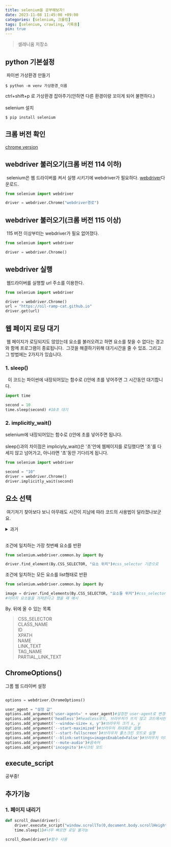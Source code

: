 ```yaml
---
title: selenium을 공부해보자!
date: 2023-11-08 11:45:00 +09:00
categories: [selenium, 크롤링]
tags: [selenium, crawling, 기록중]
pin: true
---
```


> 셀레니움 저장소

## python 기본설정
&nbsp;파이썬 가상환경 만들기
```shell
$ python -m venv 가상환경_이름
```
ctrl+shift+p 로 가상환경 잡아주기(안하면 다른 환경이랑 꼬이게 되어 불편하다.)<br/><br/>
selenium 설치
```shell
$ pip install selenium
```
## 크롬 버전 확인
[chrome version](chrome://settings/help)
## webdriver 불러오기(크롬 버전 114 이하)
&nbsp;selenium은 웹 드라이버를 켜서 실행 시키기에 webdriver가 필요하다. [webdriver](https://chromedriver.chromium.org/downloads)다운로드.
```python
from selenium import webdriver

driver = webdriver.Chrome("webdriver경로")
```

## webdriver 불러오기(크롬 버전 115 이상)
&nbsp;115 버전 이상부터는 webdriver가 필요 없어졌다.
```python
from selenium import webdriver

driver = webdriver.Chrome()
```
## webdriver 실행
&nbsp;웹드라이버를 실행할 url 주소를 이용한다.
```python
from selenium import webdriver

driver = webdriver.Chrome()
url = "https://oil-ramp-cat.github.io"
driver.get(url)
```

## 웹 페이지 로딩 대기
&nbsp;웹 페이지가 로딩되지도 않았는데 요소를 불러오려고 하면 요소를 찾을 수 없다는 경고와 함께 프로그램이 종료됩니다. 
&nbsp;그것을 해결하기위해 대기시간을 줄 수 있죠. 그리고 그 방법에는 2가지가 있습니다.

### 1. sleep()
&nbsp; 이 코드는 파이썬에 내장되어있는 함수로 ()안에 초를 넣어주면 그 시간동안 대기합니다.
```python
import time

second = 10
time.sleep(second) #10초 대기

```

### 2. implicitly_wait()
selenium에 내장되어있는 함수로 ()안에 초를 넣어주면 됩니다.<br/>
<br/>sleep()과의 차이점은 impliciyly_wait()은 '초'안에 웹페이지를 로딩했다면 '초'를 다 세지 않고 넘어가고, 아니라면 '초'동안 기다리게 됩니다.

```python
from selenium import webdriver

second = "10"
driver = webdriver.Chrome()
driver.implicitly_wait(second)
```

## 요소 선택
&nbsp;여기저기 찾아보다 보니 아무래도 시간이 지남에 따라 코드의 사용법이 달라졌나보군요.<br/>
<details>
<summary>과거</summary>
<div markdown = "1">

```python
driver.find_element_by_요소종류()
```

</div>
</details>
<br/>

조건에 일치하는 가장 첫번째 요소를 반환
```python
from selenium.webdriver.common.by import By

driver.find_element(By.CSS_SELECTOR, "요소 위치")#css_selector 기준으로
```
조건에 일치하는 모든 요소를 list형태로 반환
```python
from selenium.webdriver.common.by import By

image = driver.find_elements(By.CSS_SELECTOR, "요소들 위치")#css_selector 기준으로
#이미지 요소들을 가져온다고 했을 때 예시
```
By. 뒤에 올 수 있는 목록
>CSS_SELECTOR<br/>
>CLASS_NAME<br/>
>ID<br/>
>XPATH<br/>
>NAME<br/>
>LINK_TEXT<br/>
>TAG_NAME<br/>
>PARTIAL_LINK_TEXT

## ChromeOptions()
그롬 웹 드라이버 설정

```python

options = webdriver.ChromeOptions()

user_agent = "설정 값"
options.add_argument('user-agent=' + user_agent)#설정한 user-agent로 변경
options.add_argument('headless')#headless모드, 브라우저가 뜨지 않고 코드에서만 실행
options.add_argument('--window-size= x, y')#브라우저 크기 x, y
options.add_argument('--start-maximized')#브라우저 최대화로 실행
options.add_argument('--start-fullscreen')#브라우저 풀스크린 모드로 실행
options.add_argument('--blink-settings=imagesEnabled=False')#브라우저 이미지 로딩 안함
options.add_argument('--mute-audio')#음속어
options.add_argument('incognito')#시크릿 모드

```

## execute_script
공부중!

## 추가기능
### 1. 페이지 내리기
```python
def scroll_down(driver):
    driver.execute_script("window.scrollTo(0,document.body.scrollHeight);")#함수설정
    time.sleep(1)#너무 빠르면 로딩 불가능

scroll_down(driver)#함수 사용
```